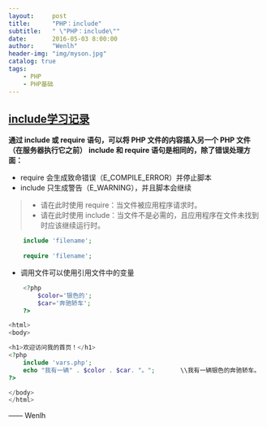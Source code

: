 ```yaml
---
layout:     post
title:      "PHP：include"
subtitle:   " \"PHP：include\""
date:       2016-05-03 8:00:00
author:     "Wenlh"
header-img: "img/myson.jpg"
catalog: true
tags:
    - PHP
    - PHP基础
---
```


## [include学习记录](http://www.w3school.com.cn/php/php_includes.asp)  

**通过 include 或 require 语句，可以将 PHP 文件的内容插入另一个 PHP 文件（在服务器执行它之前）**
**include 和 require 语句是相同的，除了错误处理方面：**

* require 会生成致命错误（E_COMPILE_ERROR）并停止脚本
* include 只生成警告（E_WARNING），并且脚本会继续

> * 请在此时使用 require：当文件被应用程序请求时。
> * 请在此时使用 include：当文件不是必需的，且应用程序在文件未找到时应该继续运行时。

```php
	include 'filename';
	
	require 'filename';
```

* 调用文件可以使用引用文件中的变量

```php
	<?php
		$color='银色的';
		$car='奔驰轿车';
	?>
```

```php
<html>
<body>

<h1>欢迎访问我的首页！</h1>
<?php
	include 'vars.php';
	echo "我有一辆" . $color . $car. "。";		\\我有一辆银色的奔驰轿车。
?>

</body>
</html>
```

—— Wenlh
